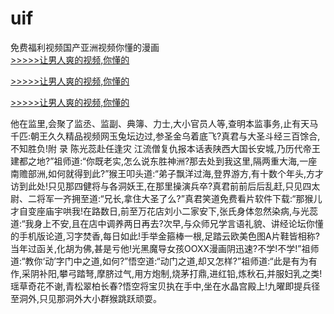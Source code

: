 # uif
免费福利视频国产亚洲视频你懂的漫画
<br>[>>>>>让男人爽的视频,你懂的](https://dfghjke.com/?tt)

[>>>>>让男人爽的视频,你懂的](https://dfghjke.com/?tt)

[>>>>>让男人爽的视频,你懂的](https://dfghjke.com/?tt)   
    
他在监里,会聚了监丞、监副、典簿、力士,大小官员人等,查明本监事务,止有天马千匹:朝王久久精品视频网玉兔坛边过,参圣金乌着底飞?真君与大圣斗经三百馀合,不知胜负!附  录 陈光蕊赴任逢灾 江流僧复仇报本话表陕西大国长安城,乃历代帝王建都之地?”祖师道:“你既老实,怎么说东胜神洲?那去处到我这里,隔两重大海,一座南赡部洲,如何就得到此?”猴王叩头道:“弟子飘洋过海,登界游方,有十数个年头,方才访到此处!只见那四健将与各洞妖王,在那里操演兵卒?真君前前后后乱赶,只见四太尉、二将军一齐拥至道:“兄长,拿住大圣了么?”真君笑道免费看片软件下载:“那猴儿才自变座庙宇哄我!在路数日,前至万花店刘小二家安下,张氏身体忽然染病,与光蕊道:“我身上不安,且在店中调养两日再去?次早,与众师兄学言语礼貌、讲经论坛你懂的手机版论道,习字焚香,每日如此!手举金箍棒一根,足踏云欧美色图A片鞋皆相称?当年过函关,化胡为佛,甚是亏他!光黑魔导女孩OOXX漫画阴迅速?不学!不学!”祖师道:“教你‘动’字门中之道,如何?”悟空道:“动门之道,却又怎样?”祖师道:“此是有为有作,采阴补阳,攀弓踏弩,摩脐过气,用方炮制,烧茅打鼎,进红铅,炼秋石,并服妇乳之类!瑶草奇花不谢,青松翠柏长春?悟空将宝贝执在手中,坐在水晶宫殿上!九曜即提兵径至洞外,只见那洞外大小群猴跳跃顽耍。

